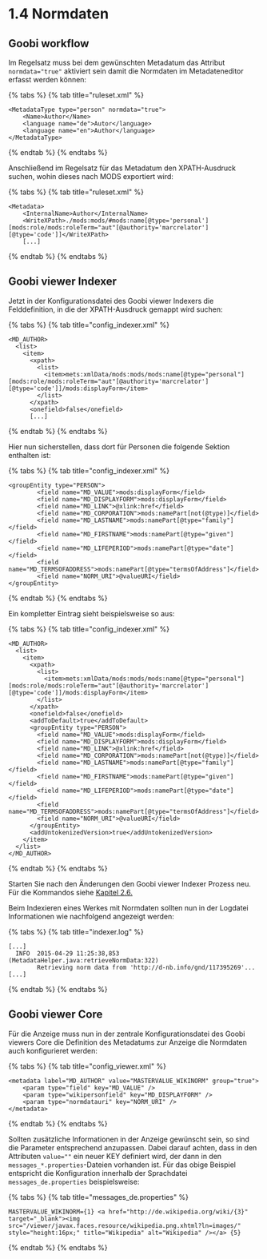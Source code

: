 # 1.4 Normdaten

## Goobi workflow

Im Regelsatz muss bei dem gewünschten Metadatum das Attribut `normdata="true"` aktiviert sein damit die Normdaten im Metadateneditor erfasst werden können:

{% tabs %}
{% tab title="ruleset.xml" %}
```markup
<MetadataType type="person" normdata="true">
    <Name>Author</Name>
    <language name="de">Autor</language>
    <language name="en">Author</language>
</MetadataType>
```
{% endtab %}
{% endtabs %}

Anschließend im Regelsatz für das Metadatum den XPATH-Ausdruck suchen, wohin dieses nach MODS exportiert wird:

{% tabs %}
{% tab title="ruleset.xml" %}
```markup
<Metadata>
    <InternalName>Author</InternalName>
    <WriteXPath>./mods:mods/#mods:name[@type='personal'][mods:role/mods:roleTerm="aut"[@authority='marcrelator'][@type='code']]</WriteXPath>
    [...]
```
{% endtab %}
{% endtabs %}

## Goobi viewer Indexer

Jetzt in der Konfigurationsdatei des Goobi viewer Indexers die Felddefinition, in die der XPATH-Ausdruck gemappt wird suchen:

{% tabs %}
{% tab title="config_indexer.xml" %}
```markup
<MD_AUTHOR>
  <list>
    <item>
      <xpath>
        <list>
          <item>mets:xmlData/mods:mods/mods:name[@type="personal"][mods:role/mods:roleTerm="aut"[@authority='marcrelator'][@type='code']]/mods:displayForm</item>
        </list>
      </xpath>
      <onefield>false</onefield>
      [...]
```
{% endtab %}
{% endtabs %}

Hier nun sicherstellen, dass dort für Personen die folgende Sektion enthalten ist:

{% tabs %}
{% tab title="config_indexer.xml" %}
```markup
<groupEntity type="PERSON">
        <field name="MD_VALUE">mods:displayForm</field>
        <field name="MD_DISPLAYFORM">mods:displayForm</field>
        <field name="MD_LINK">@xlink:href</field>
        <field name="MD_CORPORATION">mods:namePart[not(@type)]</field>
        <field name="MD_LASTNAME">mods:namePart[@type="family"]</field>
        <field name="MD_FIRSTNAME">mods:namePart[@type="given"]</field>
        <field name="MD_LIFEPERIOD">mods:namePart[@type="date"]</field>
        <field name="MD_TERMSOFADDRESS">mods:namePart[@type="termsOfAddress"]</field>
        <field name="NORM_URI">@valueURI</field>
</groupEntity>
```
{% endtab %}
{% endtabs %}

Ein kompletter Eintrag sieht beispielsweise so aus:

{% tabs %}
{% tab title="config_indexer.xml" %}
```markup
<MD_AUTHOR>
  <list>
    <item>
      <xpath>
        <list>
          <item>mets:xmlData/mods:mods/mods:name[@type="personal"][mods:role/mods:roleTerm="aut"[@authority='marcrelator'][@type='code']]/mods:displayForm</item>
        </list>
      </xpath>
      <onefield>false</onefield>
      <addToDefault>true</addToDefault>
      <groupEntity type="PERSON">
        <field name="MD_VALUE">mods:displayForm</field>
        <field name="MD_DISPLAYFORM">mods:displayForm</field>
        <field name="MD_LINK">@xlink:href</field>
        <field name="MD_CORPORATION">mods:namePart[not(@type)]</field>
        <field name="MD_LASTNAME">mods:namePart[@type="family"]</field>
        <field name="MD_FIRSTNAME">mods:namePart[@type="given"]</field>
        <field name="MD_LIFEPERIOD">mods:namePart[@type="date"]</field>
        <field name="MD_TERMSOFADDRESS">mods:namePart[@type="termsOfAddress"]</field>
        <field name="NORM_URI">@valueURI</field>
      </groupEntity>
      <addUntokenizedVersion>true</addUntokenizedVersion>
    </item>
  </list>
</MD_AUTHOR>
```
{% endtab %}
{% endtabs %}

Starten Sie nach den Änderungen den Goobi viewer Indexer Prozess neu. Für die Kommandos siehe [Kapitel 2.6.](../../conf/2/7.md)

Beim Indexieren eines Werkes mit Normdaten sollten nun in der Logdatei Informationen wie nachfolgend angezeigt werden:

{% tabs %}
{% tab title="indexer.log" %}
```
[...]
  INFO  2015-04-29 11:25:38,853 (MetadataHelper.java:retrieveNormData:322)
        Retrieving norm data from 'http://d-nb.info/gnd/117395269'...
[...]
```
{% endtab %}
{% endtabs %}

## Goobi viewer Core

Für die Anzeige muss nun in der zentrale Konfigurationsdatei des Goobi viewers Core die Definition des Metadatums zur Anzeige die Normdaten auch konfigurieret werden:

{% tabs %}
{% tab title="config_viewer.xml" %}
```markup
<metadata label="MD_AUTHOR" value="MASTERVALUE_WIKINORM" group="true">
    <param type="field" key="MD_VALUE" />
    <param type="wikipersonfield" key="MD_DISPLAYFORM" />
    <param type="normdatauri" key="NORM_URI" />
</metadata>
```
{% endtab %}
{% endtabs %}

Sollten zusätzliche Informationen in der Anzeige gewünscht sein, so sind die Parameter entsprechend anzupassen. Dabei darauf achten, dass in den Attributen `value=""` ein neuer KEY definiert wird, der dann in den `messages_*.properties`-Dateien vorhanden ist. Für das obige Beispiel entspricht die Konfiguration innerhalb der Sprachdatei `messages_de.properties`  beispielsweise:

{% tabs %}
{% tab title="messages_de.properties" %}
```
MASTERVALUE_WIKINORM={1} <a href="http://de.wikipedia.org/wiki/{3}" target="_blank"><img src="/viewer/javax.faces.resource/wikipedia.png.xhtml?ln=images/" style="height:16px;" title="Wikipedia" alt="Wikipedia" /></a> {5}
```
{% endtab %}
{% endtabs %}

